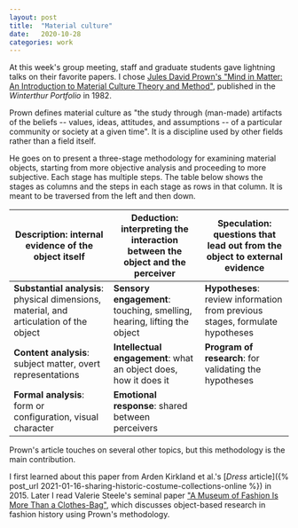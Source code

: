 ```yaml
---
layout: post
title:  "Material culture"
date:   2020-10-28
categories: work
---
```


At this week's group meeting, staff and graduate students gave lightning talks on their favorite papers. I chose [Jules David Prown's "Mind in Matter: An Introduction to Material Culture Theory and Method"](https://www.jstor.org/stable/1180761?seq=1), published in the _Winterthur Portfolio_ in 1982.

Prown defines material culture as "the study through (man-made) artifacts of the beliefs -- values, ideas, attitudes, and assumptions -- of a particular community or society at a given time". It is a discipline used by other fields rather than a field itself.

He goes on to present a three-stage methodology for examining material objects, starting from more objective analysis and proceeding to more subjective. Each stage has multiple steps. The table below shows the stages as columns and the steps in each stage as rows in that column. It is meant to be traversed from the left and then down.

| Description: internal evidence of the object itself | Deduction: interpreting the interaction between the object and the perceiver | Speculation: questions that lead out from the object to external evidence |
| --- | --- | --- |
| **Substantial analysis**: physical dimensions, material, and articulation of the object | **Sensory engagement**: touching, smelling, hearing, lifting the object | **Hypotheses**: review information from previous stages, formulate hypotheses |
| **Content analysis**: subject matter, overt representations | **Intellectual engagement**: what an object does, how it does it | **Program of research**: for validating the hypotheses |
| **Formal analysis**: form or configuration, visual character | **Emotional response**: shared between perceivers |

Prown's article touches on several other topics, but this methodology is the main contribution.

I first learned about this paper from Arden Kirkland et al.'s [_Dress_ article]({% post_url 2021-01-16-sharing-historic-costume-collections-online %}) in 2015. Later I read Valerie Steele's seminal paper ["A Museum of Fashion Is More Than a Clothes-Bag"](https://www.tandfonline.com/doi/abs/10.2752/136270498779476109), which discusses object-based research in fashion history using Prown's methodology.